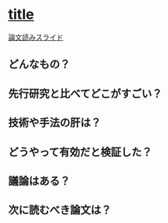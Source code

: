 # [title](url)

[論文読みスライド](url)

## どんなもの？


## 先行研究と比べてどこがすごい？


## 技術や手法の肝は？


## どうやって有効だと検証した？


## 議論はある？


## 次に読むべき論文は？
